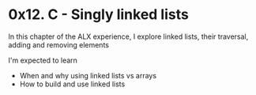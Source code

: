 # 0x12. C - Singly linked lists
In this chapter of the ALX experience, I explore linked lists, their traversal, adding and removing elements

I'm expected to learn

- When and why using linked lists vs arrays
- How to build and use linked lists

